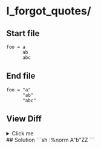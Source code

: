 # I_forgot_quotes/
## Start file
```
foo = a
      ab
      abc
```
## End file
```
foo = "a"
      "ab"
      "abc"
```
## View Diff
<details><summary>Click me</summary>

```
--- I_forgot_quotes//inp
+++ I_forgot_quotes//out
@@ -1,3 +1,3 @@
-foo = a
-      ab
-      abc
+foo = "a"
+      "ab"
+      "abc"
```
</details>
## Solution
```sh
:%norm A"<C-O>b"<CR>ZZ
```
